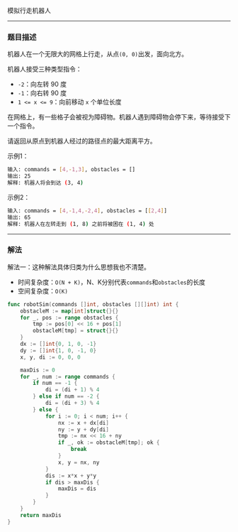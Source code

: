 模拟行走机器人

----

### 题目描述

机器人在一个无限大的网格上行走，从点`(0, 0)`出发，面向北方。

机器人接受三种类型指令：

- `-2`：向左转 90 度
- `-1`：向右转 90 度
- `1 <= x <= 9`：向前移动 `x` 个单位长度

在网格上，有一些格子会被视为障碍物。机器人遇到障碍物会停下来，等待接受下一个指令。

请返回从原点到机器人经过的路径点的最大距离平方。

示例1：

```bash
输入: commands = [4,-1,3], obstacles = []
输出: 25
解释: 机器人将会到达 (3, 4)
```

示例2：

```bash
输入: commands = [4,-1,4,-2,4], obstacles = [[2,4]]
输出: 65
解释: 机器人在左转走到 (1, 8) 之前将被困在 (1, 4) 处
```

----

### 解法

解法一：这种解法具体归类为什么思想我也不清楚。

- 时间复杂度：`O(N + K)`，N、K分别代表`commands`和`obstacles`的长度
- 空间复杂度：`O(K)`

```go
func robotSim(commands []int, obstacles [][]int) int {
	obstacleM := map[int]struct{}{}
	for _, pos := range obstacles {
        tmp := pos[0] << 16 + pos[1]
		obstacleM[tmp] = struct{}{}
	}
	dx := []int{0, 1, 0, -1}
	dy := []int{1, 0, -1, 0}
	x, y, di := 0, 0, 0

	maxDis := 0
	for _, num := range commands {
		if num == -1 {
			di = (di + 1) % 4
		} else if num == -2 {
			di = (di + 3) % 4
		} else {
			for i := 0; i < num; i++ {
				nx := x + dx[di]
				ny := y + dy[di]
                tmp := nx << 16 + ny
				if _, ok := obstacleM[tmp]; ok {
					break
				}
				x, y = nx, ny
			}
			dis := x*x + y*y
			if dis > maxDis {
				maxDis = dis
			}
		}
	}
	return maxDis
}
```


